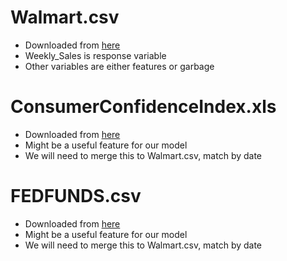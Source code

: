 # Walmart.csv
* Downloaded from [here](https://www.kaggle.com/datasets/yasserh/walmart-dataset?resource=download)
* Weekly_Sales is response variable
* Other variables are either features or garbage

# ConsumerConfidenceIndex.xls
* Downloaded from [here](https://data.sca.isr.umich.edu/tables.php)
* Might be a useful feature for our model
* We will need to merge this to Walmart.csv, match by date

# FEDFUNDS.csv
* Downloaded from [here](https://fred.stlouisfed.org/series/FEDFUNDS)
* Might be a useful feature for our model
* We will need to merge this to Walmart.csv, match by date